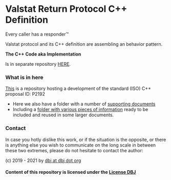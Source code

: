 # Valstat Return Protocol C++ Definition
Every caller has a responder&trade;

Valstat protocol and its C++ definition are assembling an behavior pattern.

**The C++ Code aka Implementation**

Is in separate repository [HERE](https://github.com/DBJDBJ/valstat_cpp_code).

### What is in here

[This](https://github.com/DBJDBJ/metastate) is a repository hosting a development of the standard (ISO) C++ proposal ID: P2192 


- Here we also have a folder with a number of [supporting documents](./supporting_documents/) 
- Including a [folder with various pieces of information](./kb_documents/) ready to be included and reused in some larger documents.

### Contact

In case you hotly dislike this work, or if the situation is the opposite, or there is anything else you wish to communicate on the long scale in between these two extremes, please do not hesitate to contact the author:

(c) 2019 - 2021 by [dbj at dbj dot org](mailto:dbj@dbj.org)

#### Content of this repository is licensed under the [License DBJ](./LICENSE.md)



